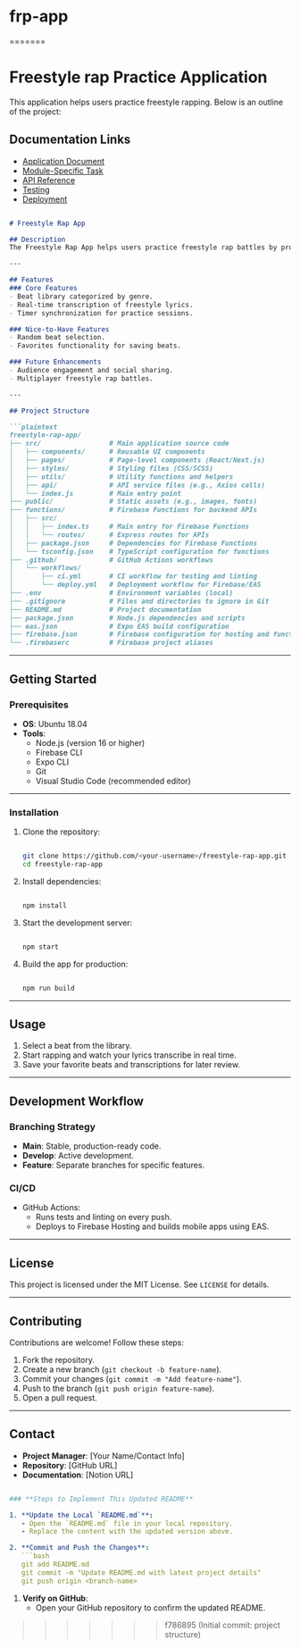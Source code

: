# frp-app
=======
# Freestyle rap Practice Application

This application helps users practice freestyle rapping. Below is an outline of the project:

## Documentation Links
- [Application Document](https://flash-radio-b90.notion.site/Freestyle-Rap-Practice-App-14d922a1b38280ca9ddcf713d9a0fc90)
- [Module-Specific Task](https://flash-radio-b90.notion.site/Module-Specific-Task-14d922a1b3828015bebfc10bc1df76cd)
- [API Reference](https://flash-radio-b90.notion.site/API-Reference-14d922a1b38280d09db6f70504d2ef86)
- [Testing](https://flash-radio-b90.notion.site/Testing-14e922a1b382805d810ac9f306357096)
- [Deployment](https://flash-radio-b90.notion.site/Deployment-14e922a1b3828050a923c22bc024fdce)

```markdown

# Freestyle Rap App

## Description
The Freestyle Rap App helps users practice freestyle rap battles by providing a library of beats, real-time transcription of lyrics, and playback synchronization. Designed for aspiring rappers, hobbyists, and music enthusiasts, the app combines functionality and creativity.

---

## Features
### Core Features
- Beat library categorized by genre.
- Real-time transcription of freestyle lyrics.
- Timer synchronization for practice sessions.

### Nice-to-Have Features
- Random beat selection.
- Favorites functionality for saving beats.

### Future Enhancements
- Audience engagement and social sharing.
- Multiplayer freestyle rap battles.

---

## Project Structure

```plaintext
freestyle-rap-app/
├── src/                 # Main application source code
│   ├── components/      # Reusable UI components
│   ├── pages/           # Page-level components (React/Next.js)
│   ├── styles/          # Styling files (CSS/SCSS)
│   ├── utils/           # Utility functions and helpers
│   ├── api/             # API service files (e.g., Axios calls)
│   └── index.js         # Main entry point
├── public/              # Static assets (e.g., images, fonts)
├── functions/           # Firebase Functions for backend APIs
│   ├── src/
│   │   ├── index.ts     # Main entry for Firebase Functions
│   │   └── routes/      # Express routes for APIs
│   ├── package.json     # Dependencies for Firebase Functions
│   └── tsconfig.json    # TypeScript configuration for functions
├── .github/             # GitHub Actions workflows
│   └── workflows/
│       ├── ci.yml       # CI workflow for testing and linting
│       └── deploy.yml   # Deployment workflow for Firebase/EAS
├── .env                 # Environment variables (local)
├── .gitignore           # Files and directories to ignore in Git
├── README.md            # Project documentation
├── package.json         # Node.js dependencies and scripts
├── eas.json             # Expo EAS build configuration
├── firebase.json        # Firebase configuration for hosting and functions
└── .firebaserc          # Firebase project aliases

```

---

## Getting Started

### Prerequisites

- **OS**: Ubuntu 18.04
- **Tools**:
    - Node.js (version 16 or higher)
    - Firebase CLI
    - Expo CLI
    - Git
    - Visual Studio Code (recommended editor)

---

### Installation

1. Clone the repository:
    
    ```bash
    
    git clone https://github.com/<your-username>/freestyle-rap-app.git
    cd freestyle-rap-app
    
    ```
    
2. Install dependencies:
    
    ```bash
    
    npm install
    
    ```
    
3. Start the development server:
    
    ```bash
    
    npm start
    
    ```
    
4. Build the app for production:
    
    ```bash
    
    npm run build
    
    ```
    

---

## Usage

1. Select a beat from the library.
2. Start rapping and watch your lyrics transcribe in real time.
3. Save your favorite beats and transcriptions for later review.

---

## Development Workflow

### Branching Strategy

- **Main**: Stable, production-ready code.
- **Develop**: Active development.
- **Feature**: Separate branches for specific features.

### CI/CD

- GitHub Actions:
    - Runs tests and linting on every push.
    - Deploys to Firebase Hosting and builds mobile apps using EAS.

---

## License

This project is licensed under the MIT License. See `LICENSE` for details.

---

## Contributing

Contributions are welcome! Follow these steps:

1. Fork the repository.
2. Create a new branch (`git checkout -b feature-name`).
3. Commit your changes (`git commit -m "Add feature-name"`).
4. Push to the branch (`git push origin feature-name`).
5. Open a pull request.

---

## Contact

- **Project Manager**: [Your Name/Contact Info]
- **Repository**: [GitHub URL]
- **Documentation**: [Notion URL]

```yaml

### **Steps to Implement This Updated README**

1. **Update the Local `README.md`**:
   - Open the `README.md` file in your local repository.
   - Replace the content with the updated version above.

2. **Commit and Push the Changes**:
   ```bash
   git add README.md
   git commit -m "Update README.md with latest project details"
   git push origin <branch-name>

```

1. **Verify on GitHub**:
    - Open your GitHub repository to confirm the updated README.
>>>>>>> f786895 (Initial commit: project structure)
